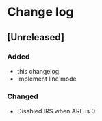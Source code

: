 # Change log

## [Unreleased]

### Added

- this changelog
- Implement line mode

### Changed

- Disabled IRS when ARE is 0
